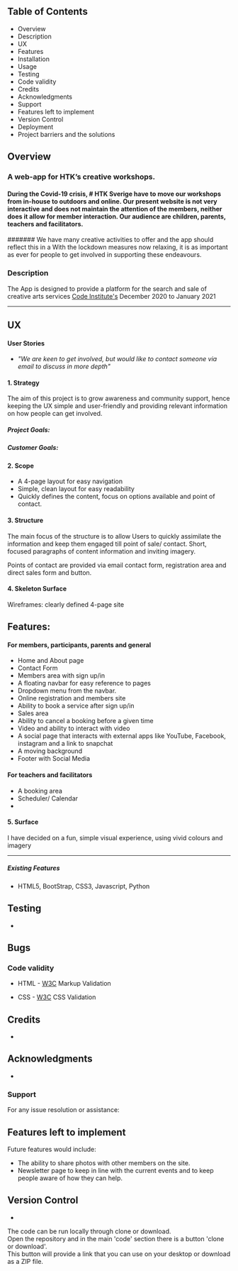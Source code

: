 ## Table of Contents

- Overview
- Description
- UX
- Features
- Installation
- Usage
- Testing
- Code validity
- Credits
- Acknowledgments
- Support
- Features left to implement
- Version Control
- Deployment
- Project barriers and the solutions

## Overview

### A web-app for HTK’s creative workshops. 

#### During the Covid-19 crisis, # HTK Sverige have to move our workshops from in-house to outdoors and online. Our present website is not very interactive and does not maintain the attention of the members, neither does it allow for member interaction. Our audience are children, parents, teachers and facilitators. 

####### We have many creative activities to offer and the app should reflect this in a
 With the lockdown measures now relaxing, it is as important as ever for people to get involved in supporting these endeavours. 

### Description

The App is designed to provide a platform for the search and sale of creative arts services [Code Institute's](https://codeinstitute.net/) December 2020 to January 2021

***

## UX

#### User Stories

- *"We are keen to get involved, but would like to contact someone via email to discuss in more depth"*

#### 1.	Strategy

The aim of this project is to grow awareness and community support, hence keeping the UX simple and user-friendly and providing relevant information on how people can get involved.

##### Project Goals:

##### Customer Goals:

#### 2.	Scope

- A 4-page layout for easy navigation
- Simple, clean layout for easy readability
- Quickly defines the content, focus on options available and point of contact.

#### 3.	Structure

The main focus of the structure is to allow Users to quickly assimilate the information and keep them engaged till point of sale/ contact. Short, focused paragraphs of content information and inviting imagery. 

Points of contact are provided via email contact form, registration area and direct sales form and  button.

#### 4.	Skeleton Surface

Wireframes: clearly defined 4-page site

## Features:

#### For members, participants, parents and general

-  Home and About page
-  Contact Form
- 	Members area with sign up/in
-	A floating navbar for easy reference to pages
- 	Dropdown menu from the navbar. 
- 	Online registration and members site
- 	Ability to book a service after sign up/in
-  Sales area
- 	Ability to cancel a booking before a given time
- 	Video and ability to interact with video
-	A social page that interacts with external apps like YouTube, Facebook, instagram and a link to snapchat
-	A moving background
-  Footer with Social Media


#### For teachers and facilitators

-	A booking area
-	Scheduler/ Calendar
-	


#### 5. 	Surface

I have decided on a fun, simple visual experience, using vivid colours and imagery

***

##### Existing Features

- HTML5, BootStrap, CSS3, Javascript, Python

## Testing

-

## Bugs

### Code validity

- HTML - [W3C](https://validator.w3.org/) Markup Validation

- CSS - [W3C](https://jigsaw.w3.org/css-validator/) CSS Validation

## Credits

-

## Acknowledgments

-

### Support

For any issue resolution or assistance:

## Features left to implement

Future features would include:

- The ability to share photos with other members on the site.
- Newsletter page to keep in line with the current events and to keep people aware of how they can help.

## Version Control

-

The code can be run locally through clone or download.  
Open the repository and in the main 'code' section there is a button 'clone or download'.  
This button will provide a link that you can use on your desktop or download as a ZIP file.
